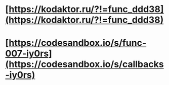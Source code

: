 # [https://kodaktor.ru/?!=func_ddd38](https://kodaktor.ru/?!=func_ddd38)

# [https://codesandbox.io/s/func-007-iy0rs](https://codesandbox.io/s/callbacks-iy0rs)